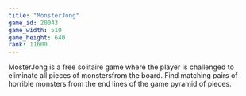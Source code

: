 ```yaml
---
title: "MonsterJong"
game_id: 20043
game_width: 510
game_height: 640
rank: 11600
---
```

MosterJong is a free solitaire game where the player is challenged to eliminate all pieces of monstersfrom the board. Find matching pairs of horrible monsters from the end lines of the game pyramid of pieces.